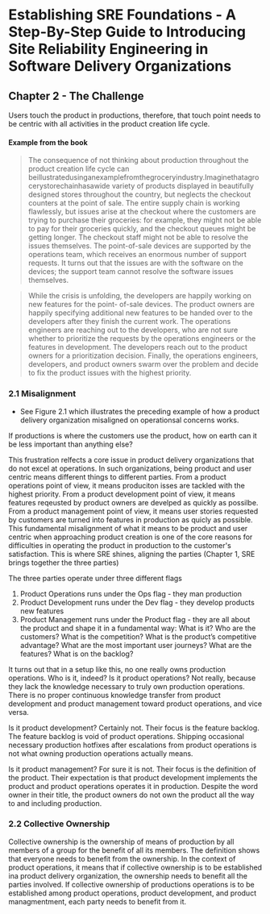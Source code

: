 # Establishing SRE Foundations - A Step-By-Step Guide to Introducing Site Reliability Engineering in Software Delivery Organizations

## Chapter 2 - The Challenge
Users touch the product in productions, therefore, that touch point needs to be centric with all activities in the product creation life cycle. 

#### Example from the book
> The consequence of not thinking about production throughout the product creation life cycle can beillustratedusinganexamplefromthegroceryindustry.Imaginethatagrocerystorechainhasawide variety of products displayed in beautifully designed stores throughout the country, but neglects the checkout counters at the point of sale. The entire supply chain is working flawlessly, but issues arise at the checkout where the customers are trying to purchase their groceries: for example, they might not be able to pay for their groceries quickly, and the checkout queues might be getting longer. The checkout staff might not be able to resolve the issues themselves. The point-of-sale devices are supported by the operations team, which receives an enormous number of support requests. It turns out that the issues are with the software on the devices; the support team cannot resolve the software issues themselves.

> While the crisis is unfolding, the developers are happily working on new features for the point- of-sale devices. The product owners are happily specifying additional new features to be handed over to the developers after they finish the current work. The operations engineers are reaching out to the developers, who are not sure whether to prioritize the requests by the operations engineers or the features in development. The developers reach out to the product owners for a prioritization decision. Finally, the operations engineers, developers, and product owners swarm over the problem and decide to fix the product issues with the highest priority.

### 2.1 Misalignment 
* See Figure 2.1 which illustrates the preceding example of how a product delivery organization misaligned on operationsal concerns works. 

If productions is where the customers use the product, how on earth can it be less important than anything else? 

This frustration relfects a core issue in product delivery organizations that do not excel at operations. In such organizations, being product and user centric means different things to different parties. From a product operations point of view, it means produciton isses are tackled with the highest priority. From a product development point of view, it means features reqeusted by product owners are develped as quickly as possilbe. From a product management point of view, it means user stories requested by customers are turned into features in production as quicly as possible. This fundamental misalignment of what it means to be product and user centric when approaching product creation is one of the core reasons for difficulties in operating the product in production to the customer's satisfaction. This is where SRE shines, aligning the parties (Chapter 1, SRE brings together the three parties)

The three parties operate under three different flags

1. Product Operations runs under the Ops flag - they man production
2. Product Development runs under the Dev flag - they develop products new features
3. Product Management runs under the Product flag - they are all about the product and shape it in a fundamental way: What is it? Who are the customers? What is the competition? What is the product’s competitive advantage? What are the most important user journeys? What are the features? What is on the backlog?

It turns out that in a setup like this, no one really owns production operations. Who is it, indeed? Is it product operations? Not really, because they lack the knowledge necessary to truly own production operations. There is no proper continuous knowledge transfer from product development and product management toward product operations, and vice versa.

Is it product development? Certainly not. Their focus is the feature backlog. The feature backlog is void of product operations. Shipping occasional necessary production hotfixes after escalations from product operations is not what owning production operations actually means.

Is it product management? For sure it is not. Their focus is the definition of the product. Their expectation is that product development implements the product and product operations operates it in production. Despite the word owner in their title, the product owners do not own the product all the way to and including production.

### 2.2 Collective Ownership
Collective ownership is the ownership of means of production by all members of a group for the benefit of all its members. The definition shows that everyone needs to benefit from the ownership. In the context of product operations, it means that if collective ownership is to be established ina product delivery organization, the ownership needs to benefit all the parties involved. If collective ownership of productions operations is to be established among product operations, product development, and product managmentment, each party needs to benefit from it. 